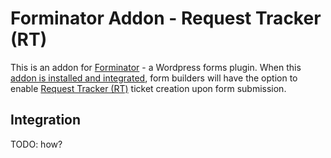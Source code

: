# Forminator Addon - Request Tracker (RT)

This is an addon for [Forminator](https://wordpress.org/plugins/forminator/) - a Wordpress forms plugin. When this [addon is installed and integrated](https://wpmudev.com/docs/wpmu-dev-plugins/forminator/#integrations), form builders will have the option to enable [Request Tracker (RT)](https://bestpractical.com/request-tracker) ticket creation upon form submission.

## Integration
TODO: how?
